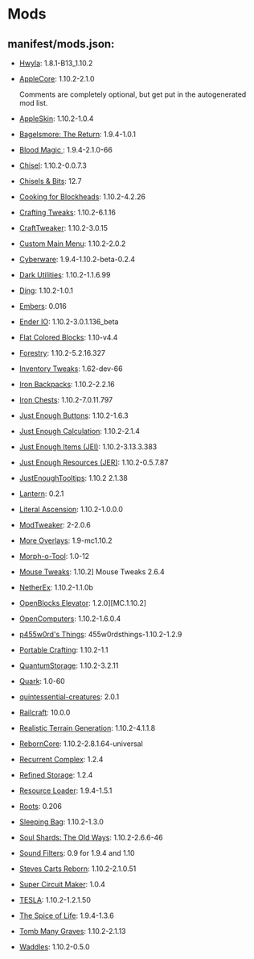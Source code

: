 # Mods
## manifest/mods.json:
- [Hwyla](https://minecraft.curseforge.com/projects/HWYLA): 1.8.1-B13_1.10.2
- [AppleCore](https://minecraft.curseforge.com/projects/applecore): 1.10.2-2.1.0

  Comments are completely optional, but get put in the autogenerated mod list.
- [AppleSkin](https://minecraft.curseforge.com/projects/appleskin): 1.10.2-1.0.4
- [Bagelsmore: The Return](https://minecraft.curseforge.com/projects/bagelsmore-the-return): 1.9.4-1.0.1
- [Blood Magic ](https://minecraft.curseforge.com/projects/blood-magic): 1.9.4-2.1.0-66
- [Chisel](https://minecraft.curseforge.com/projects/chisel): 1.10.2-0.0.7.3
- [Chisels & Bits](https://minecraft.curseforge.com/projects/chisels-bits): 12.7
- [Cooking for Blockheads](https://minecraft.curseforge.com/projects/cooking-for-blockheads): 1.10.2-4.2.26
- [Crafting Tweaks](https://minecraft.curseforge.com/projects/crafting-tweaks): 1.10.2-6.1.16
- [CraftTweaker](https://minecraft.curseforge.com/projects/crafttweaker): 1.10.2-3.0.15
- [Custom Main Menu](https://minecraft.curseforge.com/projects/custom-main-menu): 1.10.2-2.0.2
- [Cyberware](https://minecraft.curseforge.com/projects/cyberware): 1.9.4-1.10.2-beta-0.2.4
- [Dark Utilities](https://minecraft.curseforge.com/projects/dark-utilities): 1.10.2-1.1.6.99
- [Ding](https://minecraft.curseforge.com/projects/ding): 1.10.2-1.0.1
- [Embers](https://minecraft.curseforge.com/projects/embers): 0.016
- [Ender IO](https://minecraft.curseforge.com/projects/ender-io): 1.10.2-3.0.1.136_beta
- [Flat Colored Blocks](https://minecraft.curseforge.com/projects/flat-colored-blocks): 1.10-v4.4
- [Forestry](https://minecraft.curseforge.com/projects/forestry): 1.10.2-5.2.16.327
- [Inventory Tweaks](https://minecraft.curseforge.com/projects/inventory-tweaks): 1.62-dev-66
- [Iron Backpacks](https://minecraft.curseforge.com/projects/iron-backpacks): 1.10.2-2.2.16
- [Iron Chests](https://minecraft.curseforge.com/projects/iron-chests): 1.10.2-7.0.11.797
- [Just Enough Buttons](https://minecraft.curseforge.com/projects/just-enough-buttons): 1.10.2-1.6.3
- [Just Enough Calculation](https://minecraft.curseforge.com/projects/just-enough-calculation): 1.10.2-2.1.4
- [Just Enough Items (JEI)](https://minecraft.curseforge.com/projects/just-enough-items-jei): 1.10.2-3.13.3.383
- [Just Enough Resources (JER)](https://minecraft.curseforge.com/projects/just-enough-resources-jer): 1.10.2-0.5.7.87
- [JustEnoughTooltips](https://minecraft.curseforge.com/projects/justenoughtooltips): 1.10.2 2.1.38
- [Lantern](https://minecraft.curseforge.com/projects/lantern): 0.2.1
- [Literal Ascension](https://minecraft.curseforge.com/projects/literal-ascension): 1.10.2-1.0.0.0
- [ModTweaker](https://minecraft.curseforge.com/projects/modtweaker): 2-2.0.6
- [More Overlays](https://minecraft.curseforge.com/projects/more-overlays): 1.9-mc1.10.2
- [Morph-o-Tool](https://minecraft.curseforge.com/projects/morph-o-tool): 1.0-12
- [Mouse Tweaks](https://minecraft.curseforge.com/projects/mouse-tweaks): 1.10.2] Mouse Tweaks 2.6.4
- [NetherEx](https://minecraft.curseforge.com/projects/netherex): 1.10.2-1.1.0b
- [OpenBlocks Elevator](https://minecraft.curseforge.com/projects/openblocks-elevator): 1.2.0][MC.1.10.2]
- [OpenComputers](https://minecraft.curseforge.com/projects/opencomputers): 1.10.2-1.6.0.4
- [p455w0rd&#x27;s Things](https://minecraft.curseforge.com/projects/p455w0rds-things): 455w0rdsthings-1.10.2-1.2.9
- [Portable Crafting](https://minecraft.curseforge.com/projects/portable-crafting): 1.10.2-1.1
- [QuantumStorage](https://minecraft.curseforge.com/projects/quantumstorage): 1.10.2-3.2.11
- [Quark](https://minecraft.curseforge.com/projects/quark): 1.0-60
- [quintessential-creatures](http://qcreatures.net/): 2.0.1
- [Railcraft](https://minecraft.curseforge.com/projects/railcraft): 10.0.0
- [Realistic Terrain Generation](https://minecraft.curseforge.com/projects/realistic-terrain-generation): 1.10.2-4.1.1.8
- [RebornCore](https://minecraft.curseforge.com/projects/reborncore): 1.10.2-2.8.1.64-universal
- [Recurrent Complex](https://minecraft.curseforge.com/projects/recurrent-complex): 1.2.4
- [Refined Storage](https://minecraft.curseforge.com/projects/refined-storage): 1.2.4
- [Resource Loader](https://minecraft.curseforge.com/projects/resource-loader): 1.9.4-1.5.1
- [Roots](https://minecraft.curseforge.com/projects/roots): 0.206
- [Sleeping Bag](https://minecraft.curseforge.com/projects/sleeping-bag): 1.10.2-1.3.0
- [Soul Shards: The Old Ways](https://minecraft.curseforge.com/projects/soul-shards-the-old-ways): 1.10.2-2.6.6-46
- [Sound Filters](https://minecraft.curseforge.com/projects/sound-filters): 0.9 for 1.9.4 and 1.10
- [Steves Carts Reborn](https://minecraft.curseforge.com/projects/steves-carts-reborn): 1.10.2-2.1.0.51
- [Super Circuit Maker](https://minecraft.curseforge.com/projects/super-circuit-maker): 1.0.4
- [TESLA](https://minecraft.curseforge.com/projects/tesla): 1.10.2-1.2.1.50
- [The Spice of Life](https://minecraft.curseforge.com/projects/the-spice-of-life): 1.9.4-1.3.6
- [Tomb Many Graves](https://minecraft.curseforge.com/projects/tomb-many-graves): 1.10.2-2.1.13
- [Waddles](https://minecraft.curseforge.com/projects/waddles): 1.10.2-0.5.0
